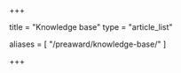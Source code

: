 +++

title = "Knowledge base"
type = "article_list"

aliases = [ "/preaward/knowledge-base/" ]

+++
